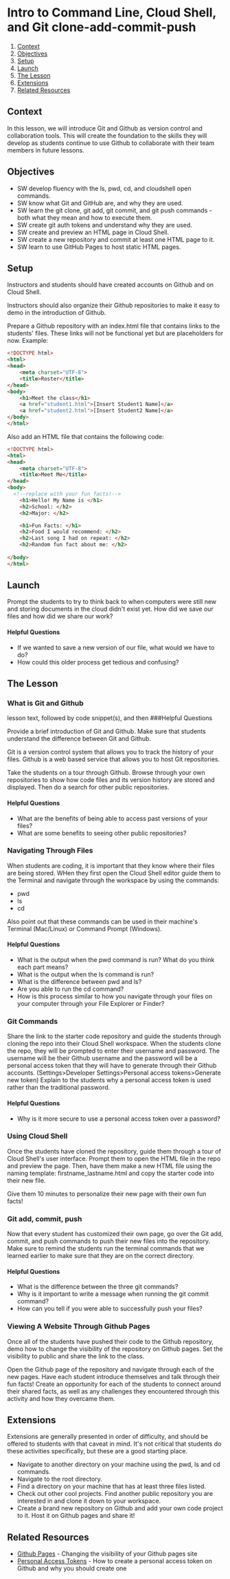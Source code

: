 # Intro to Command Line, Cloud Shell, and Git clone-add-commit-push

1. [Context](#context)
2. [Objectives](#objectives)
3. [Setup](#setup)
4. [Launch](#launch)
5. [The Lesson](#the-lesson)
6. [Extensions](#extensions)
6. [Related Resources](#related-resources)

## Context

In this lesson, we will introduce Git and Github as version control and collaboration tools. This will create the foundation to the skills they will develop as students continue to use Github to collaborate with their team members in future lessons. 

## Objectives

* SW develop fluency with the ls, pwd, cd, and cloudshell open commands. 
* SW know what Git and GitHub are, and why they are used. 
* SW learn the git clone, git add, git commit, and git push commands - both what they mean and how to execute them.
* SW create git auth tokens and understand why they are used.
* SW create and preview an HTML page in Cloud Shell.
* SW create a new repository and commit at least one HTML page to it. 
* SW learn to use GitHub Pages to host static HTML pages. 

## Setup

Instructors and students should have created accounts on Github and on Cloud Shell. 

Instructors should also organize their Github repositories to make it easy to demo in the introduction of Github. 

Prepare a Github repository with an index.html file that contains links to the students' files. These links will not be functional yet but are placeholders for now. 
Example: 
```html
<!DOCTYPE html>
<html>
<head>
    <meta charset="UTF-8">
    <title>Roster</title>
</head>
<body>
    <h1>Meet the class</h1>
    <a href="student1.html">[Insert Student1 Name]</a>
    <a href="student2.html">[Insert Student2 Name]</a>
</body>
</html>
```
Also add an HTML file that contains the following code:

```html
<!DOCTYPE html>
<html>
<head>
    <meta charset="UTF-8">
    <title>Meet Me</title>
</head>
<body>
  <!--replace with your fun facts!-->
    <h1>Hello! My Name is </h1>
    <h2>School: </h2>
    <h2>Major: </h2>

    <h1>Fun Facts: </h1>
    <h2>Food I would recommend: </h2>
    <h2>Last song I had on repeat: </h2>
    <h2>Random fun fact about me: </h2>
    
</body>
</html>
```

## Launch

Prompt the students to try to think back to when computers were still new and storing documents in the cloud didn't exist yet. How did we save our files and how did we share our work?

#### Helpful Questions
* If we wanted to save a new version of our file, what would we have to do?
* How could this older process get tedious and confusing?

## The Lesson

### What is Git and Github 

lesson text, followed by code snippet(s), and then ###Helpful Questions

Provide a brief introduction of Git and Github. Make sure that students understand the difference between Git and Github. 

Git is a version control system that allows you to track the history of your files. Github is a web based service that allows you to host Git repositories. 

Take the students on a tour through Github. Browse through your own repositories to show how code files and its version history are stored and displayed. Then do a search for other public repositories. 

#### Helpful Questions
* What are the benefits of being able to access past versions of your files?
* What are some benefits to seeing other public repositories?

### Navigating Through  Files
When students are coding, it is important that they know where their files are being stored. WHen they first open the Cloud Shell editor guide them to the Terminal and navigate through the workspace by using the commands: 
* pwd
* ls
* cd

Also point out that these commands can be used in their machine's Terminal (Mac/Linux) or Command Prompt (Windows).

#### Helpful Questions
* What is the output when the pwd command is run? What do you think each part means?
* What is the output when the ls command is run?
* What is the difference between pwd and ls?
* Are you able to run the cd command?
* How is this process similar to how you navigate through your files on your computer through your File Explorer or Finder?

### Git Commands
Share the link to the starter code repository and guide the students through cloning the repo into their Cloud Shell workspace. When the students clone the repo, they will be prompted to enter their username and password. The username will be their Github username and the password will be a personal access token that they will have to generate through their Github accounts. (Settings>Developer Settings>Personal access tokens>Generate new token) 
Explain to the students why a personal access token is used rather than the traditional password. 

#### Helpful Questions
* Why is it more secure to use a personal access token over a password?

### Using Cloud Shell
Once the students have cloned the repository, guide them through a tour of Cloud Shell's user interface. Prompt them to open the HTML file in the repo and preview the page. Then, have them make a new HTML file using the naming template: firstname_lastname.html and copy the starter code into their new file. 

Give them 10 minutes to personalize their new page with their own fun facts! 


### Git add, commit, push
Now that every student has customized their own page, go over the Git add, commit, and push commands to push their new files into the repository. Make sure to remind the students run the terminal commands that we learned earlier to make sure that they are on the correct directory. 

#### Helpful Questions
* What is the difference between the three git commands? 
* Why is it important to write a message when running the git commit command?
* How can you tell if you were able to successfully push your files?

### Viewing A Website Through Github Pages
Once all of the students have pushed their code to the Github repository, demo how to change the visibility of the repository on Github pages. Set the visibility to public and share the link to the class. 

Open the Github page of the repository and navigate through each of the new pages. Have each student introduce themselves and talk through their fun facts! Create an opportunity for each of the students to connect around their shared facts, as well as any challenges they encountered through this activity and how they overcame them. 


## Extensions

Extensions are generally presented in order of difficulty, and should be offered to students with that caveat in mind. It's not critical that students do these activities specifically, but these are a good starting place. 
* Navigate to another directory on your machine using the pwd, ls and cd commands.
* Navigate to the root directory.
* Find a directory on your machine that has at least three files listed.
* Check out other cool projects. Find another public repository you are interested in and clone it down to your workspace. 
* Create a brand new repository on Github and add your own code project to it. Host it on Github pages and share it!

## Related Resources

* [Github Pages](https://docs.github.com/en/pages/getting-started-with-github-pages/changing-the-visibility-of-your-github-pages-site) - Changing the visibility of your Github pages site
* [Personal Access Tokens](https://docs.github.com/en/authentication/keeping-your-account-and-data-secure/creating-a-personal-access-token) - How to create a personal access token on Github and why you should create one
